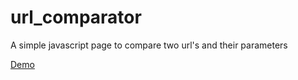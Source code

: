 url_comparator
==============

A simple javascript page to compare two url's and their parameters

[Demo](http://jsbin.com/enagag/2)
